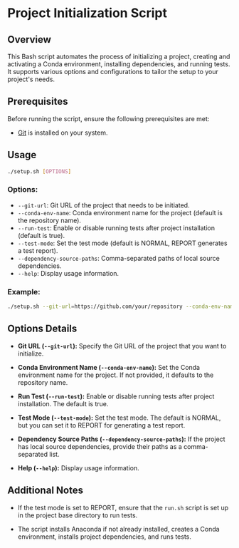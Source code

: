 # Project Initialization Script

## Overview

This Bash script automates the process of initializing a project, creating and activating a Conda environment, installing dependencies, and running tests. It supports various options and configurations to tailor the setup to your project's needs.

## Prerequisites

Before running the script, ensure the following prerequisites are met:
- [Git](https://git-scm.com/) is installed on your system.

## Usage

```bash
./setup.sh [OPTIONS]
```

### Options:

- `--git-url`: Git URL of the project that needs to be initiated.
- `--conda-env-name`: Conda environment name for the project (default is the repository name).
- `--run-test`: Enable or disable running tests after project installation (default is true).
- `--test-mode`: Set the test mode (default is NORMAL, REPORT generates a test report).
- `--dependency-source-paths`: Comma-separated paths of local source dependencies.
- `--help`: Display usage information.

### Example:

```bash
./setup.sh --git-url=https://github.com/your/repository --conda-env-name=myenv --run-test=true --test-mode=NORMAL
```

## Options Details

- **Git URL (`--git-url`):** Specify the Git URL of the project that you want to initialize.

- **Conda Environment Name (`--conda-env-name`):** Set the Conda environment name for the project. If not provided, it defaults to the repository name.

- **Run Test (`--run-test`):** Enable or disable running tests after project installation. The default is true.

- **Test Mode (`--test-mode`):** Set the test mode. The default is NORMAL, but you can set it to REPORT for generating a test report.

- **Dependency Source Paths (`--dependency-source-paths`):** If the project has local source dependencies, provide their paths as a comma-separated list.

- **Help (`--help`):** Display usage information.

## Additional Notes

- If the test mode is set to REPORT, ensure that the `run.sh` script is set up in the project base directory to run tests.

- The script installs Anaconda if not already installed, creates a Conda environment, installs project dependencies, and runs tests.

